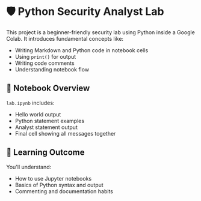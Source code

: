 # 🛡️ Python Security Analyst Lab

This project is a beginner-friendly security lab using Python inside a Google Colab. It introduces fundamental concepts like:

- Writing Markdown and Python code in notebook cells
- Using `print()` for output
- Writing code comments
- Understanding notebook flow

## 📄 Notebook Overview

`lab.ipynb` includes:
- Hello world output
- Python statement examples
- Analyst statement output
- Final cell showing all messages together

## 🧠 Learning Outcome

You'll understand:
- How to use Jupyter notebooks
- Basics of Python syntax and output
- Commenting and documentation habits
